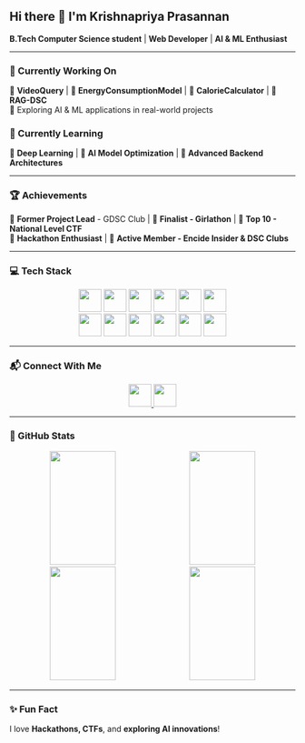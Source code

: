 ## Hi there 👋 I'm Krishnapriya Prasannan  
**B.Tech Computer Science student** | **Web Developer** | **AI & ML Enthusiast**  

---

### 🚀 Currently Working On  
🔹 **VideoQuery** | 🔹 **EnergyConsumptionModel** | 🔹 **CalorieCalculator** | 🔹 **RAG-DSC**  
🔹 Exploring AI & ML applications in real-world projects  

### 📖 Currently Learning  
🔹 **Deep Learning** | 🔹 **AI Model Optimization** | 🔹 **Advanced Backend Architectures**  

---

### 🏆 Achievements  
🔹 **Former Project Lead** - GDSC Club | 🔹 **Finalist - Girlathon** | 🔹 **Top 10 - National Level CTF**  
🔹 **Hackathon Enthusiast** | 🔹 **Active Member - Encide Insider & DSC Clubs**  

---

### 💻 Tech Stack  
<div align="center">  
  <img src="https://img.shields.io/badge/Python-3776AB?style=for-the-badge&logo=python&logoColor=white" height="40" />  
  <img src="https://img.shields.io/badge/TensorFlow-FF6F00?style=for-the-badge&logo=tensorflow&logoColor=white" height="40" />  
  <img src="https://img.shields.io/badge/PyTorch-EE4C2C?style=for-the-badge&logo=pytorch&logoColor=white" height="40" />  
  <img src="https://img.shields.io/badge/Scikit--Learn-F7931E?style=for-the-badge&logo=scikit-learn&logoColor=white" height="40" />  
  <img src="https://img.shields.io/badge/Pandas-150458?style=for-the-badge&logo=pandas&logoColor=white" height="40" />  
  <img src="https://img.shields.io/badge/NumPy-013243?style=for-the-badge&logo=numpy&logoColor=white" height="40" />  
</div>

<div align="center">  
  <img src="https://img.shields.io/badge/React-20232A?style=for-the-badge&logo=react&logoColor=61DAFB" height="40" />  
  <img src="https://img.shields.io/badge/Node.js-43853D?style=for-the-badge&logo=node.js&logoColor=white" height="40" />  
  <img src="https://img.shields.io/badge/Tailwind_CSS-38B2AC?style=for-the-badge&logo=tailwind-css&logoColor=white" height="40" />  
  <img src="https://img.shields.io/badge/MySQL-4479A1?style=for-the-badge&logo=mysql&logoColor=white" height="40" />  
  <img src="https://img.shields.io/badge/MongoDB-4EA94B?style=for-the-badge&logo=mongodb&logoColor=white" height="40" />  
  <img src="https://img.shields.io/badge/Next.js-000000?style=for-the-badge&logo=next.js&logoColor=white" height="40" />  
</div>

---

### 📬 Connect With Me  
<div align="center">
  <a href="https://linkedin.com/in/krishnapriya-prasannan">
    <img src="https://img.shields.io/badge/LinkedIn-0A66C2?style=for-the-badge&logo=linkedin&logoColor=white" height="40" />
  </a>
  <a href="mailto:krishnapriyaprasannan1@gmail.com">
    <img src="https://img.shields.io/badge/Email-D14836?style=for-the-badge&logo=gmail&logoColor=white" height="40" />
  </a>
</div>

---

### 🎯 GitHub Stats  

<div align="center">
  <img src="https://github-readme-stats.vercel.app/api?username=Krishnapriya-prasannan&show_icons=true&theme=radical" width="48%" height="200" />
  <img src="https://github-readme-streak-stats.herokuapp.com/?user=Krishnapriya-prasannan&theme=radical" width="48%" height="200" />
</div>

<div align="center">
  <img src="https://github-readme-stats.vercel.app/api/top-langs/?username=Krishnapriya-prasannan&layout=compact&theme=radical" width="48%" height="200" />
  <img src="https://github-readme-activity-graph.vercel.app/graph?username=Krishnapriya-prasannan&theme=radical" width="48%" height="200" />
</div>

---

### ✨ Fun Fact  
I love **Hackathons, CTFs**, and **exploring AI innovations**!
